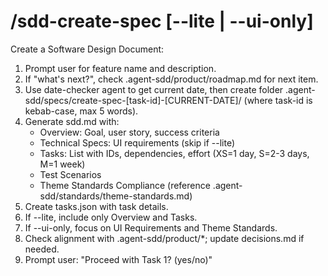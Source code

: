 # /sdd-create-spec [--lite | --ui-only]
Create a Software Design Document:
1. Prompt user for feature name and description.
2. If "what's next?", check .agent-sdd/product/roadmap.md for next item.
3. Use date-checker agent to get current date, then create folder .agent-sdd/specs/create-spec-[task-id]-[CURRENT-DATE]/ (where task-id is kebab-case, max 5 words).
4. Generate sdd.md with:
   - Overview: Goal, user story, success criteria
   - Technical Specs: UI requirements (skip if --lite)
   - Tasks: List with IDs, dependencies, effort (XS=1 day, S=2-3 days, M=1 week)
   - Test Scenarios
   - Theme Standards Compliance (reference .agent-sdd/standards/theme-standards.md)
5. Create tasks.json with task details.
6. If --lite, include only Overview and Tasks.
7. If --ui-only, focus on UI Requirements and Theme Standards.
8. Check alignment with .agent-sdd/product/*; update decisions.md if needed.
9. Prompt user: "Proceed with Task 1? (yes/no)"
